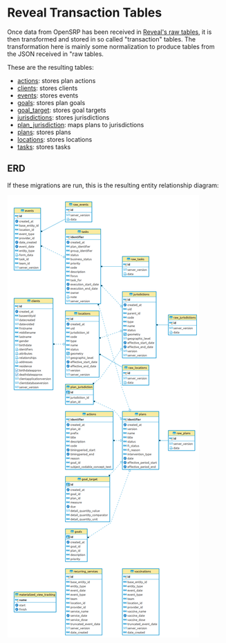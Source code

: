 # Reveal Transaction Tables

Once data from OpenSRP has been received in [Reveal's raw tables](../1-raw_tables/README.md), it is then transformed and stored in so called "transaction" tables.  The transformation here is mainly some normalization to produce tables from the JSON received in "raw tables.

These are the resulting tables:

- [actions](deploy/actions.psql): stores plan actions
- [clients](deploy/clients.psql): stores clients
- [events](deploy/events.psql): stores events
- [goals](deploy/goals.psql): stores plan goals
- [goal_target](deploy/goal_target.psql): stores goal targets
- [jurisdictions](deploy/jurisdictions.psql): stores jurisdictions
- [plan_jurisdiction](deploy/plan_jurisdiction.psql): maps plans to jurisdictions
- [plans](deploy/plans.psql): stores plans
- [locations](deploy/locations.psql): stores locations
- [tasks](deploy/tasks.psql): stores tasks

## ERD

If these migrations are run, this is the resulting entity relationship diagram:

![Reveal Transaction Tables ERD](reveal-transaction-tables.png)
